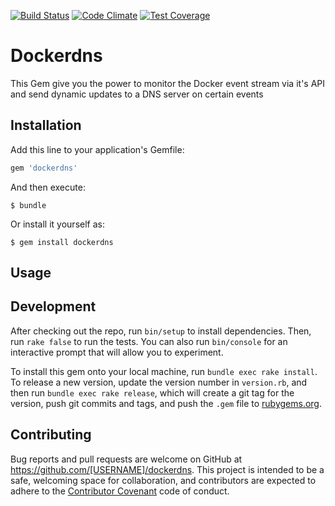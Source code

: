 [![Build Status](https://travis-ci.org/cschritt/dockerdns.svg)](https://travis-ci.org/cschritt/dockerdns) [![Code Climate](https://codeclimate.com/github/cschritt/dockerdns/badges/gpa.svg)](https://codeclimate.com/github/cschritt/dockerdns) [![Test Coverage](https://codeclimate.com/github/cschritt/dockerdns/badges/coverage.svg)](https://codeclimate.com/github/cschritt/dockerdns/coverage)
# Dockerdns
This Gem give you the power to monitor the Docker event stream via it's API and send dynamic updates to a DNS server on certain events

## Installation

Add this line to your application's Gemfile:

```ruby
gem 'dockerdns'
```

And then execute:

    $ bundle

Or install it yourself as:

    $ gem install dockerdns

## Usage


## Development

After checking out the repo, run `bin/setup` to install dependencies. Then, run `rake false` to run the tests. You can also run `bin/console` for an interactive prompt that will allow you to experiment.

To install this gem onto your local machine, run `bundle exec rake install`. To release a new version, update the version number in `version.rb`, and then run `bundle exec rake release`, which will create a git tag for the version, push git commits and tags, and push the `.gem` file to [rubygems.org](https://rubygems.org).

## Contributing

Bug reports and pull requests are welcome on GitHub at https://github.com/[USERNAME]/dockerdns. This project is intended to be a safe, welcoming space for collaboration, and contributors are expected to adhere to the [Contributor Covenant](contributor-covenant.org) code of conduct.

